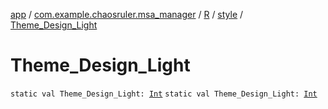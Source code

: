 [app](../../../index.md) / [com.example.chaosruler.msa_manager](../../index.md) / [R](../index.md) / [style](index.md) / [Theme_Design_Light](.)

# Theme_Design_Light

`static val Theme_Design_Light: `[`Int`](https://kotlinlang.org/api/latest/jvm/stdlib/kotlin/-int/index.html)
`static val Theme_Design_Light: `[`Int`](https://kotlinlang.org/api/latest/jvm/stdlib/kotlin/-int/index.html)